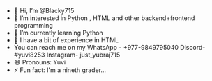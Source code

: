 - 👋 Hi, I’m @Blacky715
- 👀 I’m interested in Python , HTML and other backend+frontend programming 
- 🌱 I’m currently learning Python
- 💞️ I have a bit of experience in HTML
- You can reach me on my WhatsApp - +977-9849795040 Discord-#yuvi8253 Instagram- just_yubraj715
- 😄 Pronouns: Yuvi
- ⚡ Fun fact: I'm a nineth grader...

